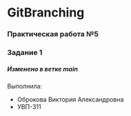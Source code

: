 # GitBranching
### Практическая работа №5
### Задание 1
##### Изменено в ветке main

Выполнила:
* Оброкова Виктория Александровна
* УВП-311


